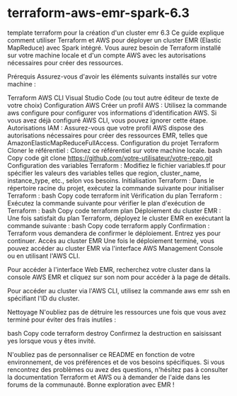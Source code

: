 # terraform-aws-emr-spark-6.3
template terraform pour la création d'un cluster emr 6.3
Ce guide explique comment utiliser Terraform et AWS pour déployer un cluster EMR (Elastic MapReduce) avec Spark intégré. Vous aurez besoin de Terraform installé sur votre machine locale et d'un compte AWS avec les autorisations nécessaires pour créer des ressources.

Prérequis
Assurez-vous d'avoir les éléments suivants installés sur votre machine :

Terraform
AWS CLI
Visual Studio Code (ou tout autre éditeur de texte de votre choix)
Configuration AWS
Créer un profil AWS : Utilisez la commande aws configure pour configurer vos informations d'identification AWS. Si vous avez déjà configuré AWS CLI, vous pouvez ignorer cette étape.
Autorisations IAM : Assurez-vous que votre profil AWS dispose des autorisations nécessaires pour créer des ressources EMR, telles que AmazonElasticMapReduceFullAccess.
Configuration du projet Terraform
Cloner le référentiel : Clonez ce référentiel sur votre machine locale.
bash
Copy code
git clone https://github.com/votre-utilisateur/votre-repo.git
Configuration des variables Terraform : Modifiez le fichier variables.tf pour spécifier les valeurs des variables telles que region, cluster_name, instance_type, etc., selon vos besoins.
Initialisation Terraform : Dans le répertoire racine du projet, exécutez la commande suivante pour initialiser Terraform :
bash
Copy code
terraform init
Vérification du plan Terraform : Exécutez la commande suivante pour vérifier le plan d'exécution de Terraform :
bash
Copy code
terraform plan
Déploiement du cluster EMR : Une fois satisfait du plan Terraform, déployez le cluster EMR en exécutant la commande suivante :
bash
Copy code
terraform apply
Confirmation : Terraform vous demandera de confirmer le déploiement. Entrez yes pour continuer.
Accès au cluster EMR
Une fois le déploiement terminé, vous pouvez accéder au cluster EMR via l'interface AWS Management Console ou en utilisant l'AWS CLI.

Pour accéder à l'interface Web EMR, recherchez votre cluster dans la console AWS EMR et cliquez sur son nom pour accéder à la page de détails.

Pour accéder au cluster via l'AWS CLI, utilisez la commande aws emr ssh en spécifiant l'ID du cluster.

Nettoyage
N'oubliez pas de détruire les ressources une fois que vous avez terminé pour éviter des frais inutiles :

bash
Copy code
terraform destroy
Confirmez la destruction en saisissant yes lorsque vous y êtes invité.

N'oubliez pas de personnaliser ce README en fonction de votre environnement, de vos préférences et de vos besoins spécifiques. Si vous rencontrez des problèmes ou avez des questions, n'hésitez pas à consulter la documentation Terraform et AWS ou à demander de l'aide dans les forums de la communauté. Bonne exploration avec EMR !
